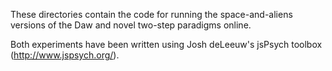 These directories contain the code for running the space-and-aliens versions of the Daw and novel two-step paradigms online.

Both experiments have been written using Josh deLeeuw's jsPsych toolbox (http://www.jspsych.org/).
